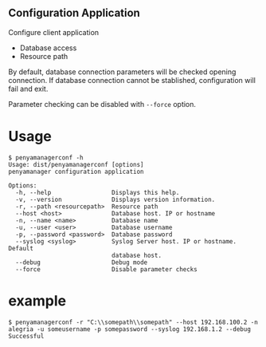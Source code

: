 Configuration Application
-------------------------

Configure client application

* Database access
* Resource path

By default, database connection parameters will be checked opening connection.
If database connection cannot be stablished, configuration will fail and exit.

Parameter checking can be disabled with `--force` option.

# Usage

```
$ penyamanagerconf -h
Usage: dist/penyamanagerconf [options]
penyamanager configuration application

Options:
  -h, --help                 Displays this help.
  -v, --version              Displays version information.
  -r, --path <resourcepath>  Resource path
  --host <host>              Database host. IP or hostname
  -n, --name <name>          Database name
  -u, --user <user>          Database username
  -p, --password <password>  Database password
  --syslog <syslog>          Syslog Server host. IP or hostname. Default
                             database host.
  --debug                    Debug mode
  --force                    Disable parameter checks
```

# example

```
$ penyamanagerconf -r "C:\\somepath\\somepath" --host 192.168.100.2 -n alegria -u someusername -p somepassword --syslog 192.168.1.2 --debug
Successful
```
